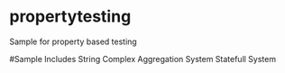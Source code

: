 # propertytesting

Sample for property based testing

#Sample Includes
String 
Complex Aggregation System
Statefull System
